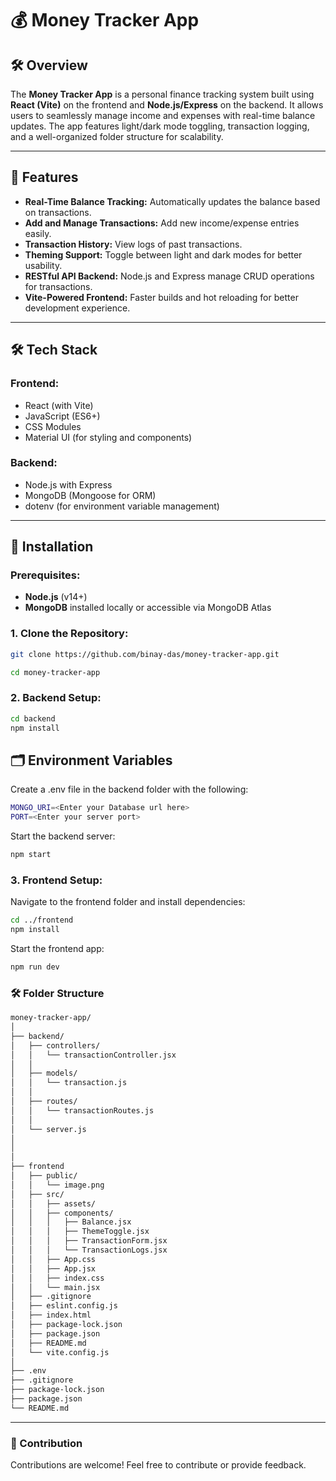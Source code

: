 # 💰 Money Tracker App

## 🛠️ Overview  
The **Money Tracker App** is a personal finance tracking system built using **React (Vite)** on the frontend and **Node.js/Express** on the backend. It allows users to seamlessly manage income and expenses with real-time balance updates. The app features light/dark mode toggling, transaction logging, and a well-organized folder structure for scalability.

---


## 🌟 Features

- **Real-Time Balance Tracking:** Automatically updates the balance based on transactions.
- **Add and Manage Transactions:** Add new income/expense entries easily.
- **Transaction History:** View logs of past transactions.
- **Theming Support:** Toggle between light and dark modes for better usability.
- **RESTful API Backend:** Node.js and Express manage CRUD operations for transactions.
- **Vite-Powered Frontend:** Faster builds and hot reloading for better development experience.

---

## 🛠️ Tech Stack

### **Frontend:**
- React (with Vite)
- JavaScript (ES6+)
- CSS Modules
- Material UI (for styling and components)

### **Backend:**
- Node.js with Express
- MongoDB (Mongoose for ORM)
- dotenv (for environment variable management)

---

## 🚀 Installation

### Prerequisites:
- **Node.js** (v14+)
- **MongoDB** installed locally or accessible via MongoDB Atlas

### 1. Clone the Repository:
```bash
git clone https://github.com/binay-das/money-tracker-app.git

cd money-tracker-app
```
### 2. Backend Setup:
```bash
cd backend
npm install
```
## 🗂️ Environment Variables
Create a .env file in the backend folder with the following:

```bash
MONGO_URI=<Enter your Database url here>
PORT=<Enter your server port>
```
Start the backend server:
```bash
npm start
```
### 3. Frontend Setup:
Navigate to the frontend folder and install dependencies:

```bash
cd ../frontend
npm install
```

Start the frontend app:
```bash
npm run dev
```

### 🛠️ Folder Structure
```bash
money-tracker-app/
│
├── backend/
│   ├── controllers/
│   │   └── transactionController.jsx
│   │     
│   ├── models/
│   │   └── transaction.js  
│   │      
│   ├── routes/
│   │   └── transactionRoutes.js  
│   │
│   └── server.js                 
│
│
│
├── frontend
│   ├── public/
│   │   └── image.png            
│   ├── src/
│   │   ├── assets/               
│   │   ├── components/
│   │   │   ├── Balance.jsx       
│   │   │   ├── ThemeToggle.jsx   
│   │   │   ├── TransactionForm.jsx  
│   │   │   └── TransactionLogs.jsx  
│   │   ├── App.css
│   │   ├── App.jsx               
│   │   ├── index.css              
│   │   └── main.jsx 
│   ├── .gitignore
│   ├── eslint.config.js
│   ├── index.html 
│   ├── package-lock.json
│   ├── package.json
│   ├── README.md           
│   └── vite.config.js            
│
├── .env                          
├── .gitignore
├── package-lock.json
├── package.json                                         
└── README.md

```






---
### 🤝 Contribution
Contributions are welcome! Feel free to contribute or provide feedback.